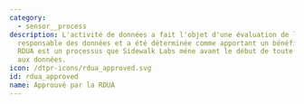 ```yaml
---
category: 
  - sensor__process
description: L'activité de données a fait l'objet d'une évaluation de l'utilisation
  responsable des données et a été déterminée comme apportant un bénéfice net. Le
  RDUA est un processus que Sidewalk Labs méne avant le début de toute activité liée
  aux données.
icon: /dtpr-icons/rdua_approved.svg
id: rdua_approved
name: Approuvé par la RDUA
---
```

